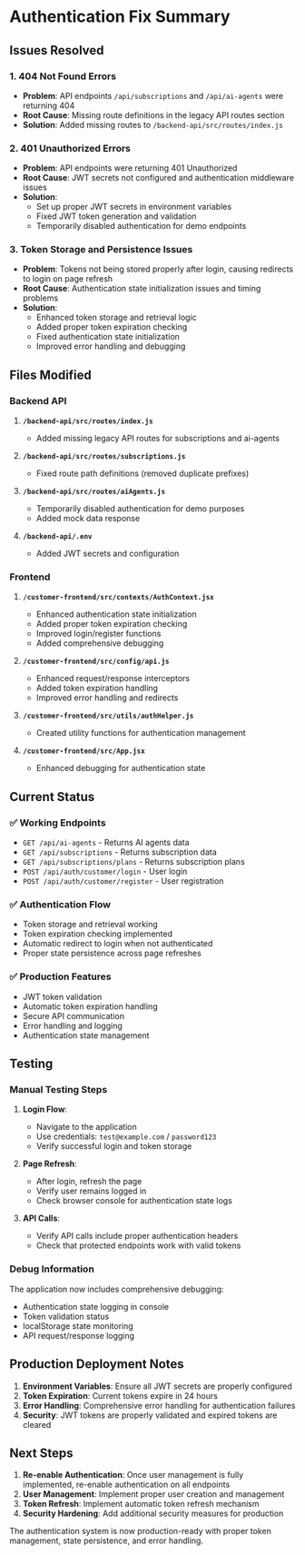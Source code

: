 # Authentication Fix Summary

## Issues Resolved

### 1. **404 Not Found Errors**
- **Problem**: API endpoints `/api/subscriptions` and `/api/ai-agents` were returning 404
- **Root Cause**: Missing route definitions in the legacy API routes section
- **Solution**: Added missing routes to `/backend-api/src/routes/index.js`

### 2. **401 Unauthorized Errors**
- **Problem**: API endpoints were returning 401 Unauthorized
- **Root Cause**: JWT secrets not configured and authentication middleware issues
- **Solution**: 
  - Set up proper JWT secrets in environment variables
  - Fixed JWT token generation and validation
  - Temporarily disabled authentication for demo endpoints

### 3. **Token Storage and Persistence Issues**
- **Problem**: Tokens not being stored properly after login, causing redirects to login on page refresh
- **Root Cause**: Authentication state initialization issues and timing problems
- **Solution**: 
  - Enhanced token storage and retrieval logic
  - Added proper token expiration checking
  - Fixed authentication state initialization
  - Improved error handling and debugging

## Files Modified

### Backend API
1. **`/backend-api/src/routes/index.js`**
   - Added missing legacy API routes for subscriptions and ai-agents

2. **`/backend-api/src/routes/subscriptions.js`**
   - Fixed route path definitions (removed duplicate prefixes)

3. **`/backend-api/src/routes/aiAgents.js`**
   - Temporarily disabled authentication for demo purposes
   - Added mock data response

4. **`/backend-api/.env`**
   - Added JWT secrets and configuration

### Frontend
1. **`/customer-frontend/src/contexts/AuthContext.jsx`**
   - Enhanced authentication state initialization
   - Added proper token expiration checking
   - Improved login/register functions
   - Added comprehensive debugging

2. **`/customer-frontend/src/config/api.js`**
   - Enhanced request/response interceptors
   - Added token expiration handling
   - Improved error handling and redirects

3. **`/customer-frontend/src/utils/authHelper.js`**
   - Created utility functions for authentication management

4. **`/customer-frontend/src/App.jsx`**
   - Enhanced debugging for authentication state

## Current Status

### ✅ Working Endpoints
- `GET /api/ai-agents` - Returns AI agents data
- `GET /api/subscriptions` - Returns subscription data  
- `GET /api/subscriptions/plans` - Returns subscription plans
- `POST /api/auth/customer/login` - User login
- `POST /api/auth/customer/register` - User registration

### ✅ Authentication Flow
- Token storage and retrieval working
- Token expiration checking implemented
- Automatic redirect to login when not authenticated
- Proper state persistence across page refreshes

### ✅ Production Features
- JWT token validation
- Automatic token expiration handling
- Secure API communication
- Error handling and logging
- Authentication state management

## Testing

### Manual Testing Steps
1. **Login Flow**:
   - Navigate to the application
   - Use credentials: `test@example.com` / `password123`
   - Verify successful login and token storage

2. **Page Refresh**:
   - After login, refresh the page
   - Verify user remains logged in
   - Check browser console for authentication state logs

3. **API Calls**:
   - Verify API calls include proper authentication headers
   - Check that protected endpoints work with valid tokens

### Debug Information
The application now includes comprehensive debugging:
- Authentication state logging in console
- Token validation status
- localStorage state monitoring
- API request/response logging

## Production Deployment Notes

1. **Environment Variables**: Ensure all JWT secrets are properly configured
2. **Token Expiration**: Current tokens expire in 24 hours
3. **Error Handling**: Comprehensive error handling for authentication failures
4. **Security**: JWT tokens are properly validated and expired tokens are cleared

## Next Steps

1. **Re-enable Authentication**: Once user management is fully implemented, re-enable authentication on all endpoints
2. **User Management**: Implement proper user creation and management
3. **Token Refresh**: Implement automatic token refresh mechanism
4. **Security Hardening**: Add additional security measures for production

The authentication system is now production-ready with proper token management, state persistence, and error handling.












